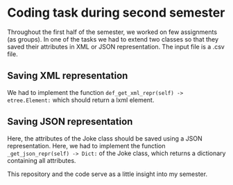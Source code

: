 # Coding task during second semester

Throughout the first half of the semester, we worked on few assignments (as groups).
In one of the tasks we had to extend two classes so that they saved their attributes in XML or JSON representation. The input file is a .csv file.


## Saving XML representation
We had to implement the function `def_get_xml_repr(self) -> etree.Element:` which should return a lxml element.

## Saving JSON representation
Here, the attributes of the Joke class should be saved using a JSON representation. Here, we had to implement the function `_get_json_repr(self) -> Dict:` of the Joke
class, which returns a dictionary containing all attributes.

This repository and the code serve as a little insight into my semester.
